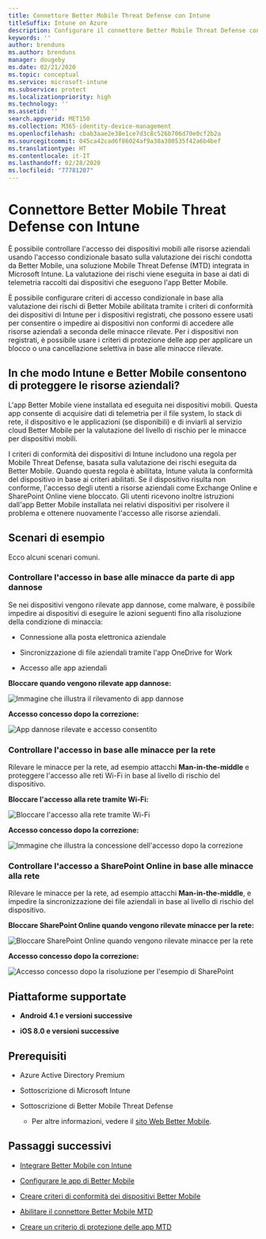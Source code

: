 ```yaml
---
title: Connettore Better Mobile Threat Defense con Intune
titleSuffix: Intune on Azure
description: Configurare il connettore Better Mobile Threat Defense con Intune.
keywords: ''
author: brenduns
ms.author: brenduns
manager: dougeby
ms.date: 02/21/2020
ms.topic: conceptual
ms.service: microsoft-intune
ms.subservice: protect
ms.localizationpriority: high
ms.technology: ''
ms.assetid: ''
search.appverid: MET150
ms.collection: M365-identity-device-management
ms.openlocfilehash: cbab3aae2e38e1ce7d3c8c526b706d70e0cf2b2a
ms.sourcegitcommit: 045ca42cad6f86024af9a38a380535f42a6b4bef
ms.translationtype: HT
ms.contentlocale: it-IT
ms.lasthandoff: 02/28/2020
ms.locfileid: "77781207"
---
```

# <a name="better-mobile-threat-defense-connector-with-intune"></a>Connettore Better Mobile Threat Defense con Intune

È possibile controllare l'accesso dei dispositivi mobili alle risorse aziendali usando l'accesso condizionale basato sulla valutazione dei rischi condotta da Better Mobile, una soluzione Mobile Threat Defense (MTD) integrata in Microsoft Intune. La valutazione dei rischi viene eseguita in base ai dati di telemetria raccolti dai dispositivi che eseguono l'app Better Mobile.

È possibile configurare criteri di accesso condizionale in base alla valutazione dei rischi di Better Mobile abilitata tramite i criteri di conformità dei dispositivi di Intune per i dispositivi registrati, che possono essere usati per consentire o impedire ai dispositivi non conformi di accedere alle risorse aziendali a seconda delle minacce rilevate. Per i dispositivi non registrati, è possibile usare i criteri di protezione delle app per applicare un blocco o una cancellazione selettiva in base alle minacce rilevate.

## <a name="how-do-intune-and-better-mobile-help-protect-your-company-resources"></a>In che modo Intune e Better Mobile consentono di proteggere le risorse aziendali?

L'app Better Mobile viene installata ed eseguita nei dispositivi mobili. Questa app consente di acquisire dati di telemetria per il file system, lo stack di rete, il dispositivo e le applicazioni (se disponibili) e di inviarli al servizio cloud Better Mobile per la valutazione del livello di rischio per le minacce per dispositivi mobili.

I criteri di conformità dei dispositivi di Intune includono una regola per Mobile Threat Defense, basata sulla valutazione dei rischi eseguita da Better Mobile. Quando questa regola è abilitata, Intune valuta la conformità del dispositivo in base ai criteri abilitati. Se il dispositivo risulta non conforme, l'accesso degli utenti a risorse aziendali come Exchange Online e SharePoint Online viene bloccato. Gli utenti ricevono inoltre istruzioni dall'app Better Mobile installata nei relativi dispositivi per risolvere il problema e ottenere nuovamente l'accesso alle risorse aziendali.

## <a name="sample-scenarios"></a>Scenari di esempio

Ecco alcuni scenari comuni.

### <a name="control-access-based-on-threats-from-malicious-apps"></a>Controllare l'accesso in base alle minacce da parte di app dannose

Se nei dispositivi vengono rilevate app dannose, come malware, è possibile impedire ai dispositivi di eseguire le azioni seguenti fino alla risoluzione della condizione di minaccia:

- Connessione alla posta elettronica aziendale

- Sincronizzazione di file aziendali tramite l'app OneDrive for Work

- Accesso alle app aziendali

**Bloccare quando vengono rilevate app dannose:**

![Immagine che illustra il rilevamento di app dannose](./media/better-mobile-threat-defense-connector/better_mobile_maliciousapps_blocked.png)

**Accesso concesso dopo la correzione:**

![App dannose rilevate e accesso consentito](./media/better-mobile-threat-defense-connector/better_mobile_maliciousapps_unblocked.png)

### <a name="control-access-based-on-threat-to-network"></a>Controllare l'accesso in base alle minacce per la rete

Rilevare le minacce per la rete, ad esempio attacchi **Man-in-the-middle** e proteggere l'accesso alle reti Wi-Fi in base al livello di rischio del dispositivo.

**Bloccare l'accesso alla rete tramite Wi-Fi:**

![Bloccare l'accesso alla rete tramite Wi-Fi](./media/better-mobile-threat-defense-connector/better_mobile_network_wifi_blocked.png)

**Accesso concesso dopo la correzione:**

![Immagine che illustra la concessione dell'accesso dopo la correzione](./media/better-mobile-threat-defense-connector/better_mobile_network_wifi_unblocked.png)

### <a name="control-access-to-sharepoint-online-based-on-threat-to-network"></a>Controllare l'accesso a SharePoint Online in base alle minacce alla rete

Rilevare le minacce per la rete, ad esempio attacchi **Man-in-the-middle**, e impedire la sincronizzazione dei file aziendali in base al livello di rischio del dispositivo.

**Bloccare SharePoint Online quando vengono rilevate minacce per la rete:**

![Bloccare SharePoint Online quando vengono rilevate minacce per la rete](./media/better-mobile-threat-defense-connector/better_mobile_network_spo_blocked.png)

**Accesso concesso dopo la correzione:**

![Accesso concesso dopo la risoluzione per l'esempio di SharePoint](./media/better-mobile-threat-defense-connector/better_mobile_network_spo_unblocked.png)

## <a name="supported-platforms"></a>Piattaforme supportate

- **Android 4.1 e versioni successive**

- **iOS 8.0 e versioni successive**

## <a name="prerequisites"></a>Prerequisiti

- Azure Active Directory Premium

- Sottoscrizione di Microsoft Intune

- Sottoscrizione di Better Mobile Threat Defense

  - Per altre informazioni, vedere il [sito Web Better Mobile](https://www.better.mobi/).

## <a name="next-steps"></a>Passaggi successivi

- [Integrare Better Mobile con Intune](better-mobile-mtd-connector-integration.md)

- [Configurare le app di Better Mobile](mtd-apps-ios-app-configuration-policy-add-assign.md)

- [Creare criteri di conformità dei dispositivi Better Mobile](mtd-device-compliance-policy-create.md)

- [Abilitare il connettore Better Mobile MTD](mtd-connector-enable.md)

- [Creare un criterio di protezione delle app MTD](mtd-app-protection-policy.md) 
